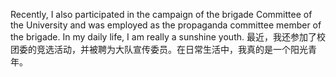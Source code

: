 Recently, I also participated in the campaign of the brigade Committee of the University and was employed as the propaganda committee member of the brigade. In my daily life, I am really a sunshine youth.
最近，我还参加了校团委的竞选活动，并被聘为大队宣传委员。在日常生活中，我真的是一个阳光青年。
